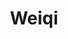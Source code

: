 ---
title: "Weiqi"
hybrid: true
cover:
    image: go.png
    alt: "Xihe Luo"
    relative: true
summary: My Go game library & some famous Go games
weight: 5
ShowRssButtonInSectionTermList: false
---